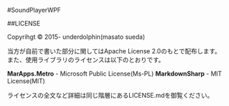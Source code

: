 #SoundPlayerWPF

##LICENSE

Copyrihgt &copy; 2015- underdolphin(masato sueda)

当方が自前で書いた部分に関してはApache License 2.0のもとで配布します。また、使用ライブラリのライセンスは以下のとおりです。

**MarApps.Metro** - Microsoft Public License(Ms-PL)
**MarkdownSharp** - MIT License(MIT)

ライセンスの全文など詳細は同じ階層にあるLICENSE.mdを御覧ください。

